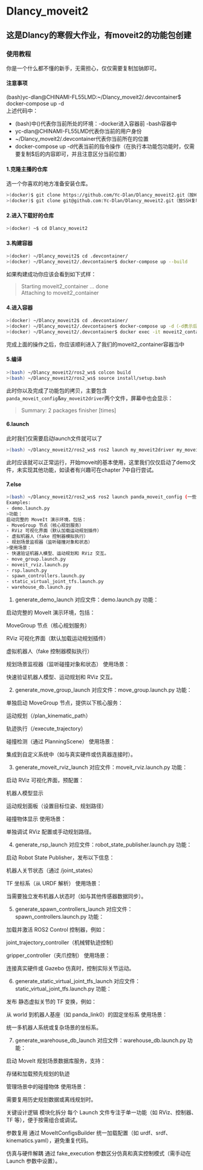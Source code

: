 # Dlancy_moveit2
## 这是Dlancy的寒假大作业，有moveit2的功能包创建
### 使用教程
你是一个什么都不懂的新手，无需担心，仅仅需要复制加钠即可。
#### 注意事项
(bash)yc-dlan@CHINAMI-FL55LMD:~/Dlancy_moveit2/.devcontainer$ docker-compose up -d  
上述代码中： 
- (bash)中()代表你当前所处的环境：-docker进入容器前 -bash容器中
- yc-dlan@CHINAMI-FL55LMD代表你当前的用户身份
- ~/Dlancy_moveit2/.devcontainer代表你当前所在的位置
- docker-compose up -d代表当前的指令操作（在执行本功能包功能时，仅需要复制$后的内容即可，并且注意区分当前位置）
#### 1.克隆主播的仓库
选一个你喜欢的地方准备安装仓库。
```bash
>(docker)$ git clone https://github.com/Yc-Dlan/Dlancy_moveit2.git（按HTTP复制）   
>(docker)$ git clone git@github.com:Yc-Dlan/Dlancy_moveit2.git（按SSH复制，如果没有配置过SSH密钥则用上面那种）   
```
#### 2.进入下载好的仓库
```bash
>(docker) ~$ cd Dlancy_moveit2
```
#### 3.构建容器
```bash
>(docker) ~/Dlancy_moveit2$ cd .devcontainer/
>(docker) ~/Dlancy_moveit2/.devcontainer$ docker-compose up --build
```
如果构建成功你应该会看到如下式样：  
> Starting moveit2_container ... done   
> Attaching to moveit2_container
#### 4.进入容器
```bash
>(docker) ~/Dlancy_moveit2$ cd .devcontainer/
>(docker) ~/Dlancy_moveit2/.devcontainer$ docker-compose up -d（-d表示后台运行）
>(docker) ~/Dlancy_moveit2/.devcontainer$ docker exec -it moveit2_container bash
```
完成上面的操作之后，你应该顺利进入了我们的moveit2_container容器当中
#### 5.编译
```bash
>(bash) ~/Dlancy_moveit2/ros2_ws$ colcon build
>(bash) ~/Dlancy_moveit2/ros2_ws$ source install/setup.bash
```
此时你以及完成了功能包的拷贝，主要包含`panda_moveit_config`&`my_moveit2driver`两个文件，屏幕中也会显示：  
> Summary: 2 packages finisher [times]
#### 6.launch
此时我们仅需要启动launch文件就可以了
```bash
>(bash) ~/Dlancy_moveit2/ros2_ws$ ros2 launch my_moveit2driver my_moveit2driver.launch.py
```
此时应该就可以正常运行，开始moveit的基本使用，这里我们仅仅启动了demo文件，未实现其他功能，如读者有兴趣可在chapter 7中自行尝试。
#### 7.else
```bash
>(bash) ~/Dlancy_moveit2/ros2_ws$ ros2 launch panda_moveit_config (一些基本的功能包)
Examples:
- demo.launch.py
>功能：
启动完整的 MoveIt 演示环境，包括：
- MoveGroup 节点（核心规划服务）
- RViz 可视化界面（默认加载运动规划插件）
- 虚拟机器人（fake 控制器模拟执行）
- 规划场景监视器（监听碰撞对象和状态）
>使用场景：
- 快速验证机器人模型、运动规划和 RViz 交互。
- move_group.launch.py
- moveit_rviz.launch.py
- rsp.launch.py
- spawn_controllers.launch.py
- static_virtual_joint_tfs.launch.py
- warehouse_db.launch.py
```
1. generate_demo_launch
对应文件：demo.launch.py
功能：

启动完整的 MoveIt 演示环境，包括：

MoveGroup 节点（核心规划服务）

RViz 可视化界面（默认加载运动规划插件）

虚拟机器人（fake 控制器模拟执行）

规划场景监视器（监听碰撞对象和状态）
使用场景：

快速验证机器人模型、运动规划和 RViz 交互。

2. generate_move_group_launch
对应文件：move_group.launch.py
功能：

单独启动 MoveGroup 节点，提供以下核心服务：

运动规划（/plan_kinematic_path）

轨迹执行（/execute_trajectory）

碰撞检测（通过 PlanningScene）
使用场景：

集成到自定义系统中（如与真实硬件或仿真器连接时）。

3. generate_moveit_rviz_launch
对应文件：moveit_rviz.launch.py
功能：

启动 RViz 可视化界面，预配置：

机器人模型显示

运动规划面板（设置目标位姿、规划路径）

碰撞物体显示
使用场景：

单独调试 RViz 配置或手动规划路径。

4. generate_rsp_launch
对应文件：robot_state_publisher.launch.py
功能：

启动 Robot State Publisher，发布以下信息：

机器人关节状态（通过 /joint_states）

TF 坐标系（从 URDF 解析）
使用场景：

当需要独立发布机器人状态时（如与其他传感器数据同步）。

5. generate_spawn_controllers_launch
对应文件：spawn_controllers.launch.py
功能：

加载并激活 ROS2 Control 控制器，例如：

joint_trajectory_controller（机械臂轨迹控制）

gripper_controller（夹爪控制）
使用场景：

连接真实硬件或 Gazebo 仿真时，控制实际关节运动。

6. generate_static_virtual_joint_tfs_launch
对应文件：static_virtual_joint_tfs.launch.py
功能：

发布 静态虚拟关节的 TF 变换，例如：

从 world 到机器人基座（如 panda_link0）的固定坐标系
使用场景：

统一多机器人系统或复杂场景的坐标系。

7. generate_warehouse_db_launch
对应文件：warehouse_db.launch.py
功能：

启动 MoveIt 规划场景数据库服务，支持：

存储和加载预先规划的轨迹

管理场景中的碰撞物体
使用场景：

需要复用历史规划数据或离线规划时。

关键设计逻辑
模块化拆分
每个 Launch 文件专注于单一功能（如 RViz、控制器、TF 等），便于按需组合或调试。

参数复用
通过 MoveItConfigsBuilder 统一加载配置（如 urdf、srdf、kinematics.yaml），避免重复代码。

仿真与硬件解耦
通过 fake_execution 参数区分仿真和真实控制模式（需手动在 Launch 参数中设置）。